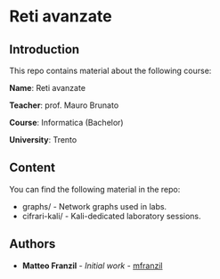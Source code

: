 # Reti avanzate

## Introduction

This repo contains material about the following course:

**Name**: Reti avanzate

**Teacher**: prof. Mauro Brunato

**Course**: Informatica (Bachelor)

**University**: Trento

## Content

You can find the following material in the repo:

* graphs/ - Network graphs used in labs.
* cifrari-kali/ - Kali-dedicated laboratory sessions.

## Authors

* **Matteo Franzil** - *Initial work* - [mfranzil](https://github.com/mfranzil)
